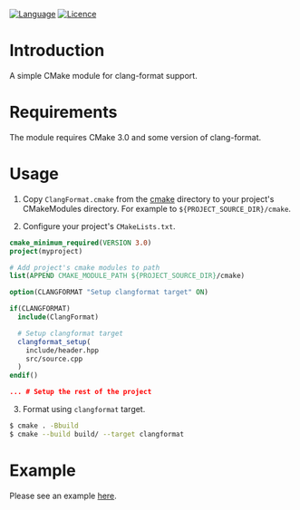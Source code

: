 [![Language](https://img.shields.io/badge/language-CMake-blue.svg)](https://cmake.org/)
[![Licence](https://img.shields.io/badge/license-Boost%201.0-blue.svg)](http://www.boost.org/LICENSE_1_0.txt)

Introduction
============

A simple CMake module for clang-format support.

Requirements
============

The module requires CMake 3.0 and some version of clang-format.

Usage
=====

1. Copy `ClangFormat.cmake` from the [cmake](cmake) directory to your project's
   CMakeModules directory. For example to `${PROJECT_SOURCE_DIR}/cmake`.

2. Configure your project's `CMakeLists.txt`.

```cmake
cmake_minimum_required(VERSION 3.0)
project(myproject)

# Add project's cmake modules to path
list(APPEND CMAKE_MODULE_PATH ${PROJECT_SOURCE_DIR}/cmake)

option(CLANGFORMAT "Setup clangformat target" ON)

if(CLANGFORMAT)
  include(ClangFormat)

  # Setup clangformat target
  clangformat_setup(
    include/header.hpp
    src/source.cpp
  )
endif()

... # Setup the rest of the project
```

3. Format using `clangformat` target.

```bash
$ cmake . -Bbuild
$ cmake --build build/ --target clangformat
```

Example
=======

Please see an example [here](https://github.com/zemasoft/clangformat-cmake-example).
